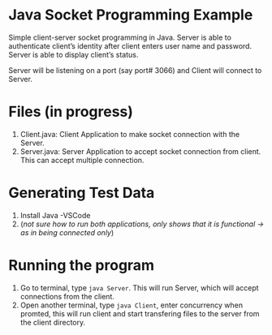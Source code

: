 # Java Socket Programming Example

Simple client-server socket programming in Java. Server is able to authenticate client’s identity after client enters user name and password.
Server is able to display client’s status.

Server will be listening on a port (say port# 3066) and Client will connect to Server.


# Files (in progress)
1. Client.java: Client Application to make socket connection with the Server.
2. Server.java: Server Application to accept socket connection from client. This can accept multiple connection.

# Generating Test Data 
1. Install Java -VSCode
2. (*not sure how to run both applications, only shows that it is functional -> as in being connected only*)
 
 # Running the program
 1. Go to terminal, type `java Server`. This will run Server, which will accept connections from the client.
 2. Open another terminal, type `java Client`, enter concurrency when promted, this will run client and start transfering files to the server from the client directory.

